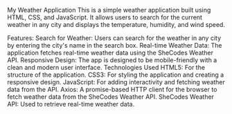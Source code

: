 My Weather Application This is a simple weather application built using HTML, CSS, and JavaScript. It allows users to search for the current weather in any city and displays the temperature, humidity, and wind speed.

Features: Search for Weather: Users can search for the weather in any city by entering the city's name in the search box. Real-time Weather Data: The application fetches real-time weather data using the SheCodes Weather API. Responsive Design: The app is designed to be mobile-friendly with a clean and modern user interface. Technologies Used HTML5: For the structure of the application. CSS3: For styling the application and creating a responsive design. JavaScript: For adding interactivity and fetching weather data from the API. Axios: A promise-based HTTP client for the browser to fetch weather data from the SheCodes Weather API. SheCodes Weather API: Used to retrieve real-time weather data.
